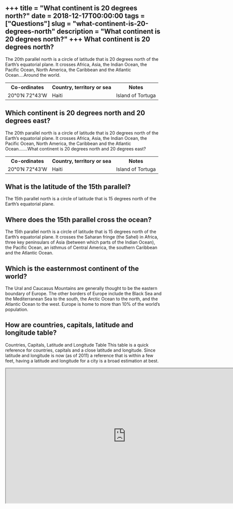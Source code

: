 +++
title = "What continent is 20 degrees north?"
date = 2018-12-17T00:00:00
tags = ["Questions"]
slug = "what-continent-is-20-degrees-north"
description = "What continent is 20 degrees north?"
+++
What continent is 20 degrees north?
-----------------------------------

The 20th parallel north is a circle of latitude that is 20 degrees north of the Earth’s equatorial plane. It crosses Africa, Asia, the Indian Ocean, the Pacific Ocean, North America, the Caribbean and the Atlantic Ocean….Around the world.

<table><tr><th>Co-ordinates</th><th>Country, territory or sea</th><th>Notes</th></tr><tr><td>20°0′N 72°43′W</td><td>Haiti</td><td>Island of Tortuga</td></tr></table>

Which continent is 20 degrees north and 20 degrees east?
--------------------------------------------------------

The 20th parallel north is a circle of latitude that is 20 degrees north of the Earth’s equatorial plane. It crosses Africa, Asia, the Indian Ocean, the Pacific Ocean, North America, the Caribbean and the Atlantic Ocean…….What continent is 20 degrees north and 20 degrees east?

<table><tr><th>Co-ordinates</th><th>Country, territory or sea</th><th>Notes</th></tr><tr><td>20°0′N 72°43′W</td><td>Haiti</td><td>Island of Tortuga</td></tr></table>

What is the latitude of the 15th parallel?
------------------------------------------

The 15th parallel north is a circle of latitude that is 15 degrees north of the Earth’s equatorial plane.

Where does the 15th parallel cross the ocean?
---------------------------------------------

The 15th parallel north is a circle of latitude that is 15 degrees north of the Earth’s equatorial plane. It crosses the Saharan fringe (the Sahel) in Africa, three key peninsulars of Asia (between which parts of the Indian Ocean), the Pacific Ocean, an isthmus of Central America, the southern Caribbean and the Atlantic Ocean.

Which is the easternmost continent of the world?
------------------------------------------------

The Ural and Caucasus Mountains are generally thought to be the eastern boundary of Europe. The other borders of Europe include the Black Sea and the Mediterranean Sea to the south, the Arctic Ocean to the north, and the Atlantic Ocean to the west. Europe is home to more than 10% of the world’s population.

How are countries, capitals, latitude and longitude table?
----------------------------------------------------------

Countries, Capitals, Latitude and Longitude Table This table is a quick reference for countries, capitals and a close latitude and longitude. Since latitude and longitude is now (as of 2011) a reference that is within a few feet, having a latitude and longitude for a city is a broad estimation at best.

<iframe allow="accelerometer; autoplay; clipboard-write; encrypted-media; gyroscope; picture-in-picture" allowfullscreen="" class="__youtube_prefs__  epyt-is-override  no-lazyload" data-no-lazy="1" data-origheight="433" data-origwidth="770" data-skipgform_ajax_framebjll="" height="433" id="_ytid_19612" loading="lazy" src="https://www.youtube.com/embed/Sns7EOIgMzU?enablejsapi=1&autoplay=0&cc_load_policy=0&cc_lang_pref=&iv_load_policy=1&loop=0&modestbranding=0&rel=1&fs=1&playsinline=0&autohide=2&theme=dark&color=red&controls=1&" title="YouTube player" width="770"></iframe>